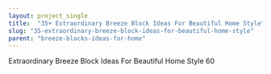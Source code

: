 ```yaml
---
layout: project_single
title:  "35+ Extraordinary Breeze Block Ideas For Beautiful Home Style"
slug: "35-extraordinary-breeze-block-ideas-for-beautiful-home-style"
parent: "breeze-blocks-ideas-for-home"
---
```

Extraordinary Breeze Block Ideas For Beautiful Home Style 60